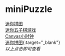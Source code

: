 # miniPuzzle 
<a target="_blank" href="https://zhuangfeilong.github.io/Gobang/puzzle.html">迷你拼图</a>
<br>
<a target="_blank" href="https://zhuangfeilong.github.io/Gobang/gobang.html">迷你五子棋游戏</a>
<br>
<a target="_blank" href="https://zhuangfeilong.github.io/Gobang/ClockCanvas.html">Canvas小时钟</a>
<br>
[迷你拼图](https://zhuangfeilong.github.io/Gobang/puzzle.html){:target="_blank"}
<br>
<em>以上点击即可查看</em>
